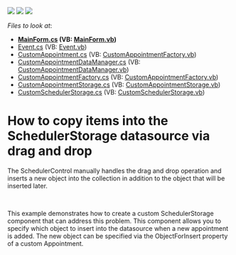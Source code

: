 <!-- default badges list -->
![](https://img.shields.io/endpoint?url=https://codecentral.devexpress.com/api/v1/VersionRange/128634085/14.2.3%2B)
[![](https://img.shields.io/badge/Open_in_DevExpress_Support_Center-FF7200?style=flat-square&logo=DevExpress&logoColor=white)](https://supportcenter.devexpress.com/ticket/details/E4172)
[![](https://img.shields.io/badge/📖_How_to_use_DevExpress_Examples-e9f6fc?style=flat-square)](https://docs.devexpress.com/GeneralInformation/403183)
<!-- default badges end -->
<!-- default file list -->
*Files to look at*:

* **[MainForm.cs](./CS/DxSample/MainForm.cs) (VB: [MainForm.vb](./VB/DxSample/MainForm.vb))**
* [Event.cs](./CS/DxSample/PersistentObjects/Event.cs) (VB: [Event.vb](./VB/DxSample/PersistentObjects/Event.vb))
* [CustomAppointment.cs](./CS/DxSample/Scheduler/CustomAppointment.cs) (VB: [CustomAppointmentFactory.vb](./VB/DxSample/Scheduler/CustomAppointmentFactory.vb))
* [CustomAppointmentDataManager.cs](./CS/DxSample/Scheduler/CustomAppointmentDataManager.cs) (VB: [CustomAppointmentDataManager.vb](./VB/DxSample/Scheduler/CustomAppointmentDataManager.vb))
* [CustomAppointmentFactory.cs](./CS/DxSample/Scheduler/CustomAppointmentFactory.cs) (VB: [CustomAppointmentFactory.vb](./VB/DxSample/Scheduler/CustomAppointmentFactory.vb))
* [CustomAppointmentStorage.cs](./CS/DxSample/Scheduler/CustomAppointmentStorage.cs) (VB: [CustomAppointmentStorage.vb](./VB/DxSample/Scheduler/CustomAppointmentStorage.vb))
* [CustomSchedulerStorage.cs](./CS/DxSample/Scheduler/CustomSchedulerStorage.cs) (VB: [CustomSchedulerStorage.vb](./VB/DxSample/Scheduler/CustomSchedulerStorage.vb))
<!-- default file list end -->
# How to copy items into the SchedulerStorage datasource via drag and drop


<p>The SchedulerControl manually handles the drag and drop operation and inserts a new object into the collection in addition to the object that will be inserted later.</p><br />
<p>This example demonstrates how to create a custom SchedulerStorage component that can address this problem. This component allows you to specify which object to insert into the datasource when a new appointment is added. The new object can be specified via the ObjectForInsert property of a custom Appointment.</p>

<br/>


